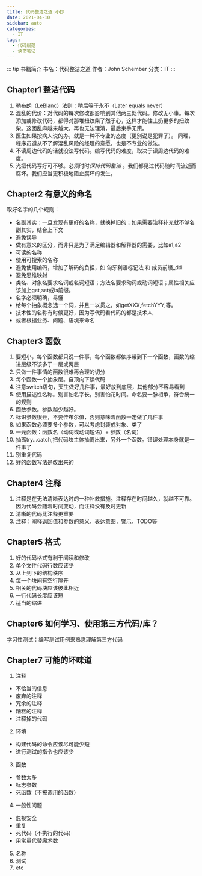 ```yaml
---
title: 代码整洁之道:小抄
date: 2021-04-10
sidebar: auto
categories:
  - IT
tags:
  - 代码规范
  - 读书笔记
---
```


::: tip 书籍简介
书名：代码整洁之道 
作者：John Schember 
分类：IT
:::
<!-- more -->

## Chapter1 整洁代码

1. 勒布朗（LeBlanc）法则：稍后等于永不（Later equals never）
2. 混乱的代价：对代码的每次修改都影响到其他两三处代码。修改无小事。每次添加或修改代码，都得对那堆扭纹柴了然于心，这样才能往上扔更多的扭纹柴。这团乱麻越来越大，再也无法理清，最后束手无策。
3. 医生如果按病人说的办，就是一种不专业的态度（更别说是犯罪了）。
同理，程序员遵从不了解混乱风险的经理的意愿，也是不专业的做法。
4. 不读周边代码的话就没法写代码。编写代码的难度，取决于读周边代码的难度。
5. 光把代码写好可不够。必须时时*保持代码整洁* 。我们都见过代码随时间流逝而腐坏。我们应当更积极地阻止腐坏的发生。

## Chapter2 有意义的命名

取好名字的几个规则：
* 名副其实：一旦发现有更好的名称，就换掉旧的；如果需要注释补充就不够名副其实，结合上下文
* 避免误导
* 做有意义的区分，而非只是为了满足编辑器和解释器的需要，比如a1,a2
* 可读的名称
* 使用可搜索的名称
* 避免使用编码，增加了解码的负担，如 匈牙利语标记法 和 成员前缀_dd
* 避免思维映射
* 类名、对象名要求名词或名词短语；方法名要求动词或动词短语；属性相关应该加上get,set或is前缀。
* 名字必须明确，易懂
* 给每个抽象概念选一个词，并且一以贯之，如getXXX,fetchYYY,等。
* 技术性的名称有时候更好，因为写代码看代码的都是技术人
* 或者根据业务、问题、语境来命名

## Chapter3 函数

1. 要短小，每个函数都只说一件事，每个函数都依序带到下一个函数，函数的缩进层级不该多于一层或两层
2. 只做一件事情的函数很难再合理的切分
3. 每个函数一个抽象层。自顶向下读代码
4. 注意switch语句，天生做好几件事，最好放到底层，其他部分不容易看到
5. 使用描述性名称。别害怕名字长，别害怕花时间。命名要一脉相承，符合统一的规则
6. 函数参数。参数越少越好。
7. 标识参数很丑，不要传布尔值，否则意味着函数一定做了几件事
8. 如果函数必须要多个参数，可以考虑封装成对象、类了
9. 一元函数：函数名（动词或动词短语）+ 参数（名词）
10. 抽离try…catch,把代码块主体抽离出来，另外一个函数。错误处理本身就是一件事了
11. 别重复代码
12. 好的函数写法是改出来的

## Chapter4 注释

1. 注释是在无法清晰表达时的一种补救措施。注释存在时间越久，就越不可靠。因为代码会随着时间变动，而注释没有及时更新
2. 清晰的代码比注释更重要
3. 注释：阐释返回值和参数的意义，表达意图，警示，TODO等

## Chapter5 格式

1. 好的代码格式有利于阅读和修改
2. 单个文件代码行数应该少
3. 从上到下的结构秩序
4. 每一个块间有空行隔开
5. 相关的代码块应该彼此相近
6. 一行代码长度应该短
7. 适当的缩进

## Chapter6 如何学习、使用第三方代码/库？

学习性测试：编写测试用例来熟悉理解第三方代码

## Chapter7 可能的坏味道

1. 注释
* 不恰当的信息
* 废弃的注释
* 冗余的注释
* 糟糕的注释
* 注释掉的代码
2. 环境
* 构建代码的命令应该尽可能少短
* 进行测试的指令也应该少
3. 函数
* 参数太多
* 标志参数
* 死函数（不被调用的函数）
4. 一般性问题
* 忽视安全
* 重复
* 死代码（不执行的代码）
* 用常量代替魔术数
5. 名称
6. 测试
7. etc
